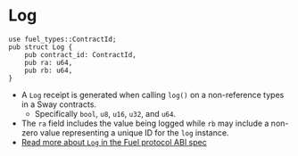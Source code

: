# Log

```rust, ignore
use fuel_types::ContractId;
pub struct Log {
    pub contract_id: ContractId,
    pub ra: u64,
    pub rb: u64,
}
```

- A `Log` receipt is generated when calling `log()` on a non-reference types in a Sway contracts.
  - Specifically `bool`, `u8`, `u16`, `u32`, and `u64`.
- The `ra` field includes the value being logged while `rb` may include a non-zero value representing a unique ID for the `log` instance.
- [Read more about `Log` in the Fuel protocol ABI spec](https://github.com/FuelLabs/fuel-specs/blob/master/src/protocol/abi/receipts.md#log-receipt)
